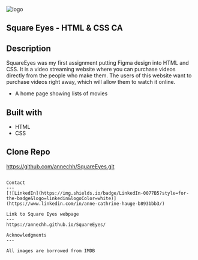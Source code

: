![logo](https://github.com/annechh/SquareEyes/assets/142426482/5365d670-b54f-4125-b538-678bd928a59e)

Square Eyes - HTML & CSS CA 
---

Description
---

SquareEyes was my first assignment putting Figma design into HTML and CSS.
It is a video streaming website where you can purchase videos directly from the people who make them. The users of this website want to purchase videos right away, which will allow them to watch it online.

- A home page showing lists of movies

Built with
---
- HTML
- CSS

Clone Repo
---
https://github.com/annechh/SquareEyes.git
````

Contact
---
[![LinkedIn](https://img.shields.io/badge/LinkedIn-0077B5?style=for-the-badge&logo=linkedin&logoColor=white)](https://www.linkedin.com/in/anne-cathrine-hauge-b893bbb3/)

Link to Square Eyes webpage
---
https://annechh.github.io/SquareEyes/

Acknowledgments
---

All images are borrowed from IMDB
